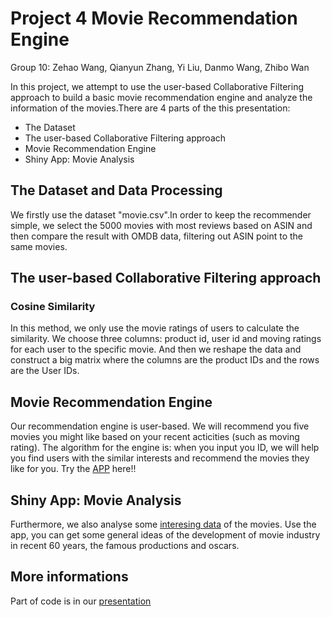 # Project 4 Movie Recommendation Engine

Group 10: Zehao Wang, Qianyun Zhang, Yi Liu, Danmo Wang, Zhibo Wan

In this project, we attempt to use the user-based Collaborative Filtering approach to build a basic movie recommendation engine and analyze the information of the movies.There are 4 parts of the this presentation:  

* The Dataset  
* The user-based Collaborative Filtering approach  
* Movie Recommendation Engine
* Shiny App: Movie Analysis  


## The Dataset and Data Processing
We firstly use the dataset "movie.csv".In order to keep the recommender simple, we select the 5000 movies with most reviews based on ASIN and then compare the result with OMDB data, filtering out ASIN point to the same movies.  

## The user-based Collaborative Filtering approach  
### Cosine Similarity 
In this method, we only use the movie ratings of users to calculate the similarity.
We choose three columns: product id, user id and moving ratings for each user to the specific movie. And then we reshape the data and construct a big matrix where the columns are the product IDs and the rows are the User IDs.

## Movie Recommendation Engine
Our recommendation engine is user-based. We will recommend you five movies you might like based on your recent acticities (such as moving rating). 
The algorithm for the engine is: when you input you ID, we will help you find users with the similar interests and recommend the movies they like for you. Try the [APP](https://zehaowang.shinyapps.io/project4/) here!!

## Shiny App: Movie Analysis 
Furthermore, we also analyse some [interesing data](https://zehaowang.shinyapps.io/project4/) of the movies. Use the app, you can get some general ideas of the development of movie industry in recent 60 years, the famous productions and oscars.


## More informations
Part of code is in our [presentation](https://github.com/TZstatsADS/project4-team-10/blob/master/output/presentation.pdf)




